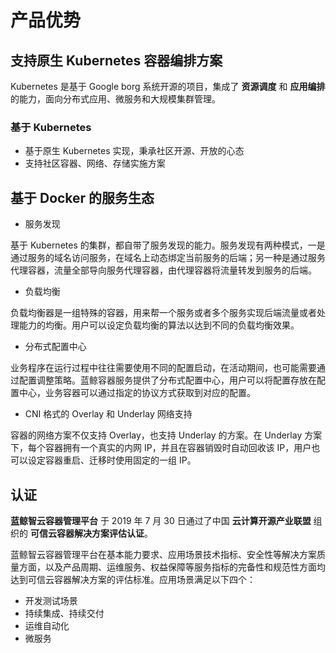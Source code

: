 # 产品优势

## 支持原生 Kubernetes 容器编排方案

Kubernetes 是基于 Google borg 系统开源的项目，集成了 **资源调度** 和 **应用编排** 的能力，面向分布式应用、微服务和大规模集群管理。

### 基于 Kubernetes
* 基于原生 Kubernetes 实现，秉承社区开源、开放的心态
* 支持社区容器、网络、存储实施方案

## 基于 Docker 的服务生态

- 服务发现

基于 Kubernetes 的集群，都自带了服务发现的能力。服务发现有两种模式，一是通过服务的域名访问服务，在域名上动态绑定当前服务的后端；另一种是通过服务代理容器，流量全部导向服务代理容器，由代理容器将流量转发到服务的后端。

- 负载均衡

负载均衡器是一组特殊的容器，用来帮一个服务或者多个服务实现后端流量或者处理能力的均衡。用户可以设定负载均衡的算法以达到不同的负载均衡效果。

- 分布式配置中心

业务程序在运行过程中往往需要使用不同的配置启动，在活动期间，也可能需要通过配置调整策略。蓝鲸容器服务提供了分布式配置中心，用户可以将配置存放在配置中心，业务容器可以通过指定的协议方式获取到对应的配置。

- CNI 格式的 Overlay 和 Underlay 网络支持

容器的网络方案不仅支持 Overlay，也支持 Underlay 的方案。在 Underlay 方案下，每个容器拥有一个真实的内网 IP，并且在容器销毁时自动回收该 IP，用户也可以设定容器重启、迁移时使用固定的一组 IP。

## 认证

**蓝鲸智云容器管理平台** 于 2019 年 7 月 30 日通过了中国 **云计算开源产业联盟** 组织的 **可信云容器解决方案评估认证**。

蓝鲸智云容器管理平台在基本能力要求、应用场景技术指标、安全性等解决方案质量方面，以及产品周期、运维服务、权益保障等服务指标的完备性和规范性方面均达到可信云容器解决方案的评估标准。应用场景满足以下四个：

* 开发测试场景
* 持续集成、持续交付
* 运维自动化
* 微服务
